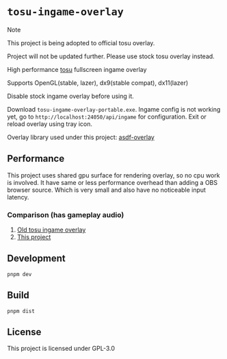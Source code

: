 # `tosu-ingame-overlay`
> [!NOTE]
> This project is being adopted to official tosu overlay.
> 
> Project will not be updated further. Please use stock tosu overlay instead.

High performance [tosu](https://github.com/tosuapp/tosu) fullscreen ingame overlay

Supports OpenGL(stable, lazer), dx9(stable compat), dx11(lazer)

Disable stock ingame overlay before using it.

Download `tosu-ingame-overlay-portable.exe`.
Ingame config is not working yet, go to `http://localhost:24050/api/ingame` for configuration.
Exit or reload overlay using tray icon.

Overlay library used under this project: [asdf-overlay](https://github.com/storycraft/asdf-overlay)

## Performance
This project uses shared gpu surface for rendering overlay, so no cpu work is involved.
It have same or less performance overhead than adding a OBS browser source.
Which is very small and also have no noticeable input latency.

### Comparison (has gameplay audio)
1. [Old tosu ingame overlay](https://www.youtube.com/watch?v=4Sm1Rucjrgw)
2. [This project](https://www.youtube.com/watch?v=6rsQ6_xVa8U)

## Development
```
pnpm dev
```

## Build
```
pnpm dist
```

## License
This project is licensed under GPL-3.0
